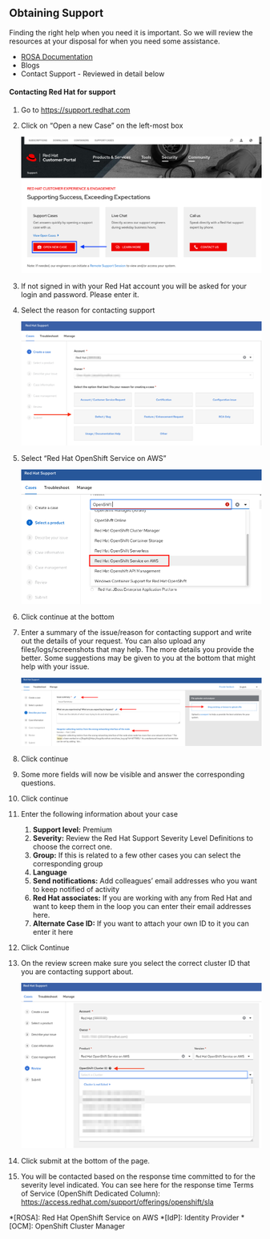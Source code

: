 ## Obtaining Support

Finding the right help when you need it is important.  So we will review the resources at your disposal for when you need some assistance.

- [ROSA Documentation](https://docs.openshift.com/rosa/welcome/index.html)
- Blogs
- Contact Support - Reviewed in detail below

#### Contacting Red Hat for support

1. Go to <https://support.redhat.com>
1. Click on “Open a new Case” on the left-most box

    ![mp](images/13-case.png)

1. If not signed in with your Red Hat account you will be asked for your login and password.  Please enter it.
1. Select the reason for contacting support

    ![mp](images/13-reason.png)

1. Select “Red Hat OpenShift Service on AWS” 

    ![mp](images/13-select_rosa.png)

1. Click continue at the bottom
1. Enter a summary of the issue/reason for contacting support and write out the details of your request.  You can also upload any files/logs/screenshots that may help. The more details you provide the better.  Some suggestions may be given to you at the bottom that might help with your issue.

    ![mp](images/13-summary.png)

1. Click continue
1. Some more fields will now be visible and answer the corresponding questions.
1. Click continue
1. Enter the following information about your case
    1. **Support level:** Premium
    1. **Severity:** Review the Red Hat Support Severity Level Definitions to choose the correct one.
    1. **Group:** If this is related to a few other cases you can select the corresponding group
    1. **Language**
    1. **Send notifications:** Add colleagues’ email addresses who you want to keep notified of activity
    1. **Red Hat associates:**  If you are working with any from Red Hat and want to keep them in the loop you can enter their email addresses here. 
    1. **Alternate Case ID:** If you want to attach your own ID to it you can enter it here
1. Click Continue
1. On the review screen make sure you select the correct cluster ID that you are contacting support about.

    ![mp](images/13-cluster_id.png)

1. Click submit at the bottom of the page.
1. You will be contacted based on the response time committed to for the severity level indicated.  You can see here for the response time Terms of Service (OpenShift Dedicated Column): <https://access.redhat.com/support/offerings/openshift/sla>



*[ROSA]: Red Hat OpenShift Service on AWS
*[IdP]: Identity Provider
*[OCM]: OpenShift Cluster Manager